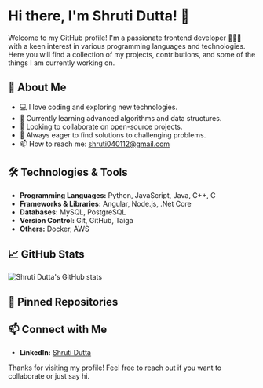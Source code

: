 # Hi there, I'm Shruti Dutta! 👋

Welcome to my GitHub profile! I'm a passionate frontend developer 👩🏻‍💻 with a keen interest in various programming languages and technologies. Here you will find a collection of my projects, contributions, and some of the things I am currently working on.

## 🚀 About Me

- 💻 I love coding and exploring new technologies.
- 🌱 Currently learning advanced algorithms and data structures.
- 👯 Looking to collaborate on open-source projects.
- 🤔 Always eager to find solutions to challenging problems.
- 📫 How to reach me: [shruti040112@gmail.com](mailto:shruti040112@gmail.com)

## 🛠️ Technologies & Tools

- **Programming Languages:** Python, JavaScript, Java, C++, C
- **Frameworks & Libraries:** Angular, Node.js, .Net Core
- **Databases:** MySQL, PostgreSQL
- **Version Control:** Git, GitHub, Taiga
- **Others:** Docker, AWS

## 📈 GitHub Stats

![Shruti Dutta's GitHub stats](https://github-readme-stats.vercel.app/api?username=shruti-su&show_icons=true&theme=radical)

## 📌 Pinned Repositories


## 📫 Connect with Me

- **LinkedIn:** [Shruti Dutta](https://www.linkedin.com/in/shruti-dutta-75859b2b8?utm_source=share&utm_campaign=share_via&utm_content=profile&utm_medium=android_app)

Thanks for visiting my profile! Feel free to reach out if you want to collaborate or just say hi.
